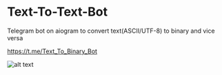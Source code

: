 # Text-To-Text-Bot
Telegram bot on aiogram to convert text(ASCII/UTF-8) to binary and vice versa

https://t.me/Text_To_Binary_Bot

![alt text](https://i.imgur.com/hDbDCI1.png)
